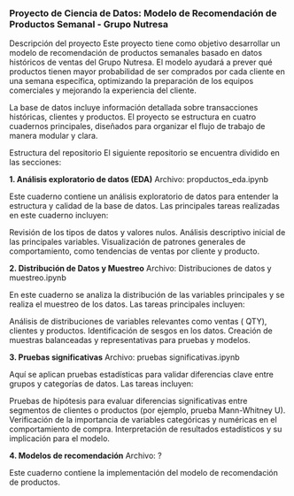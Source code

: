 ### **Proyecto de Ciencia de Datos: Modelo de Recomendación de Productos Semanal - Grupo Nutresa**

Descripción del proyecto
Este proyecto tiene como objetivo desarrollar un modelo de recomendación de productos semanales basado en datos históricos de ventas del Grupo Nutresa. El modelo ayudará a prever qué productos tienen mayor probabilidad de ser comprados por cada cliente en una semana específica, optimizando la preparación de los equipos comerciales y mejorando la experiencia del cliente.

La base de datos incluye información detallada sobre transacciones históricas, clientes y productos. El proyecto se estructura en cuatro cuadernos principales, diseñados para organizar el flujo de trabajo de manera modular y clara.

Estructura del repositorio
El siguiente repositorio se encuentra dividido en las secciones:

**1. Análisis exploratorio de datos (EDA)**
Archivo: propductos_eda.ipynb

Este cuaderno contiene un análisis exploratorio de datos para entender la estructura y calidad de la base de datos. Las principales tareas realizadas en este cuaderno incluyen:

Revisión de los tipos de datos y valores nulos.
Análisis descriptivo inicial de las principales variables.
Visualización de patrones generales de comportamiento, como tendencias de ventas por cliente y producto.


**2. Distribución de Datos y Muestreo**
Archivo: Distribuciones de datos y muestreo.ipynb

En este cuaderno se analiza la distribución de las variables principales y se realiza el muestreo de los datos. Las tareas principales incluyen:

Análisis de distribuciones de variables relevantes como ventas ( QTY), clientes y productos.
Identificación de sesgos en los datos.
Creación de muestras balanceadas y representativas para pruebas y modelos.


**3. Pruebas significativas**
Archivo: pruebas significativas.ipynb

Aquí se aplican pruebas estadísticas para validar diferencias clave entre grupos y categorías de datos. Las tareas incluyen:

Pruebas de hipótesis para evaluar diferencias significativas entre segmentos de clientes o productos (por ejemplo, prueba Mann-Whitney U).
Verificación de la importancia de variables categóricas y numéricas en el comportamiento de compra.
Interpretación de resultados estadísticos y su implicación para el modelo.

**4. Modelos de recomendación**
Archivo: ?

Este cuaderno contiene la implementación del modelo de recomendación de productos.
